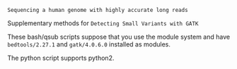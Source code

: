 `Sequencing a human genome with highly accurate long reads`

Supplementary methods for `Detecting Small Variants with GATK`

These bash/qsub scripts suppose that you use the module system and have `bedtools/2.27.1` and `gatk/4.0.6.0` installed as modules.

The python script supports python2.